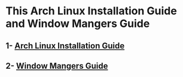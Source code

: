 # This Arch Linux Installation Guide and Window Mangers Guide

## 1- [Arch Linux Installation Guide](arch.md)

## 2- [Window Mangers Guide](wm.md)

